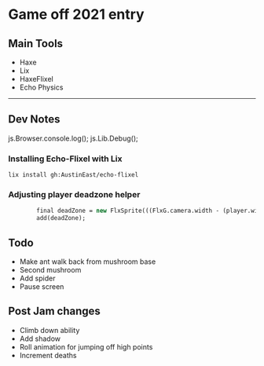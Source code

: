 # Game off 2021 entry

## Main Tools
- Haxe
- Lix
- HaxeFlixel
- Echo Physics

---
## Dev Notes

js.Browser.console.log();
js.Lib.Debug();
### Installing Echo-Flixel with Lix
```
lix install gh:AustinEast/echo-flixel
```

### Adjusting player deadzone helper
```hx
		final deadZone = new FlxSprite(((FlxG.camera.width - (player.width)) / 2) - 200, ((FlxG.camera.height - player.height) / 2 - player.height * 0.25)).makeGraphic(Std.int(player.width), Std.int(player.height), 0xFF000000);
		add(deadZone);
```

## Todo
- Make ant walk back from mushroom base
- Second mushroom
- Add spider
- Pause screen

## Post Jam changes
- Climb down ability
- Add shadow
- Roll animation for jumping off high points
- Increment deaths